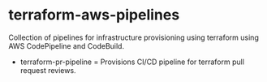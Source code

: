 # terraform-aws-pipelines
Collection of pipelines for infrastructure provisioning using terraform using AWS CodePipeline and CodeBuild.

- terraform-pr-pipeline = Provisions CI/CD pipeline for terraform pull request reviews.

